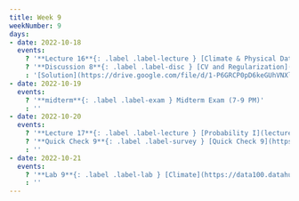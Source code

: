```yaml
---
title: Week 9
weekNumber: 9
days:
- date: 2022-10-18
  events:
    ? '**Lecture 16**{: .label .label-lecture } [Climate & Physical Data](lecture/lec16)'
    ? '**Discussion 8**{: .label .label-disc } [CV and Regularization](https://drive.google.com/file/d/12-Dq7NTdXA5wKf3HmzmX-RfRAluwmsM4/view?usp=sharing)' 
    : '[Solution](https://drive.google.com/file/d/1-P6GRCP0pD6keGUhVNXlqbb1XjSXVCHd/view?usp=sharing)'
- date: 2022-10-19
  events:
    ? '**midterm**{: .label .label-exam } Midterm Exam (7-9 PM)'
    : ''
- date: 2022-10-20
  events:
    ? '**Lecture 17**{: .label .label-lecture } [Probability I](lecture/lec17)'
    ? '**Quick Check 9**{: .label .label-survey } [Quick Check 9](https://www.gradescope.com/courses/422877/assignments/2364500) (due Oct 24; release at 11)'
    : ''
- date: 2022-10-21
  events:
    ? '**Lab 9**{: .label .label-lab } [Climate](https://data100.datahub.berkeley.edu/hub/user-redirect/git-pull?repo=https%3A%2F%2Fgithub.com%2FDS-100%2Ffa22&branch=main&urlpath=lab%2Ftree%2Ffa22%2Flab%2Flab09%2Flab09.ipynb) (due Oct 25)'
    : ''
---
```


